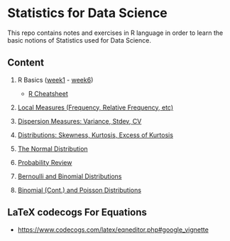 # Statistics for Data Science

This repo contains notes and exercises in R language in order to learn the basic notions of Statistics used for Data Science.

## Content

1. R Basics ([week1](https://github.com/the-other-mariana/stats-ds/tree/master/week1) - [week6](https://github.com/the-other-mariana/stats-ds/tree/master/week6))

    - [R Cheatsheet](https://github.com/the-other-mariana/stats-ds/blob/master/week5/r-cheatsheet.R)

2. [Local Measures (Frequency, Relative Frequency, etc)](https://github.com/the-other-mariana/stats-ds/tree/master/week7)

3. [Dispersion Measures: Variance, Stdev, CV](https://github.com/the-other-mariana/stats-ds/tree/master/week8)

4. [Distributions: Skewness, Kurtosis, Excess of Kurtosis](https://github.com/the-other-mariana/stats-ds/tree/master/week9)

5. [The Normal Distribution](https://github.com/the-other-mariana/stats-ds/tree/master/week10)

6. [Probability Review](https://github.com/the-other-mariana/stats-ds/tree/master/week12)

7. [Bernoulli and Binomial Distributions](https://github.com/the-other-mariana/stats-ds/tree/master/week13)

8. [Binomial (Cont.) and Poisson Distributions](https://github.com/the-other-mariana/stats-ds/tree/master/week14)

## LaTeX codecogs For Equations

- https://www.codecogs.com/latex/eqneditor.php#google_vignette